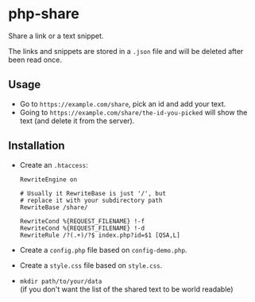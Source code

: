 # php-share

Share a link or a text snippet.

The links and snippets are stored in a `.json` file and will be deleted after been read once.

## Usage

- Go to `https://example.com/share`, pick an id and add your text.
- Going to `https://example.com/share/the-id-you-picked` will show the text (and delete it from the server). 


## Installation

- Create an `.htaccess`:

    ```
    RewriteEngine on

    # Usually it RewriteBase is just '/', but
    # replace it with your subdirectory path
    RewriteBase /share/

    RewriteCond %{REQUEST_FILENAME} !-f
    RewriteCond %{REQUEST_FILENAME} !-d
    RewriteRule /?(.+)/?$ index.php?id=$1 [QSA,L]
    ```

- Create a `config.php` file based on `config-demo.php`.
- Create a `style.css` file based on `style.css`.
- `mkdir path/to/your/data`  
  (if  you don't want the list of the shared text to be world readable)
